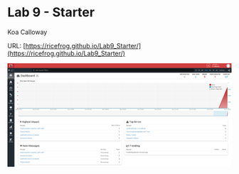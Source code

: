 # Lab 9 - Starter

Koa Calloway

URL: [https://ricefrog.github.io/Lab9_Starter/](https://ricefrog.github.io/Lab9_Starter/)

![trackJs_screenshot](trackJS_screenshot.png)